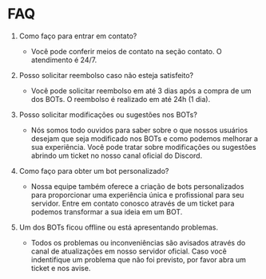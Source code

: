 # FAQ

1. Como faço para entrar em contato?
    * Você pode conferir meios de contato na seção contato. O atendimento é 24/7.

2. Posso solicitar reembolso caso não esteja satisfeito?
    * Você pode solicitar reembolso em até 3 dias após a compra de um dos BOTs. O reembolso é realizado em até 24h (1 dia).

3. Posso solicitar modificações ou sugestões nos BOTs?
    * Nós somos todo ouvidos para saber sobre o que nossos usuários desejam que seja modificado nos BOTs e como podemos melhorar a sua experiência. Você pode tratar sobre modificações ou sugestões abrindo um ticket no nosso canal oficial do Discord.

4. Como faço para obter um bot personalizado?
    * Nossa equipe também oferece a criação de bots personalizados para proporcionar uma experiência única e profissional para seu servidor. Entre em contato conosco através de um ticket para podemos transformar a sua ideia em um BOT.

5. Um dos BOTs ficou offline ou está apresentando problemas.
    * Todos os problemas ou inconveniências são avisados através do canal de atualizações em nosso servidor oficial. Caso você indentifique um problema que não foi previsto, por favor abra um ticket e nos avise.


